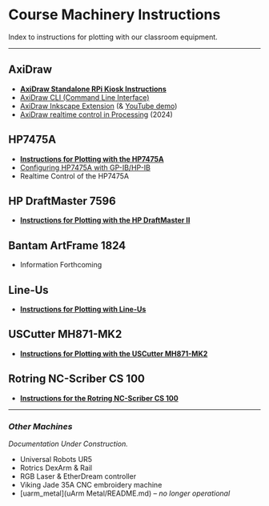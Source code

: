 # Course Machinery Instructions

Index to instructions for plotting with our classroom equipment. 

---

## AxiDraw

* [**AxiDraw Standalone RPi Kiosk Instructions**](../rpi_standalone/README.md)
* [AxiDraw CLI (Command Line Interface)](https://axidraw.com/doc/cli_api/#introduction)
* [AxiDraw Inkscape Extension](https://wiki.evilmadscientist.com/Axidraw_Software_Installation) (& [YouTube demo](https://www.youtube.com/watch?v=r5mhw8-nrg0))
* [AxiDraw realtime control in Processing](axidraw/realtime_processing/simple_mouse_axidraw_2024) (2024)

## HP7475A

* [**Instructions for Plotting with the HP7475A**](hp7475a/README.md)
* [Configuring HP7475A with GP-IB/HP-IB](hp7475a/manuals/GPIB/README.md)
* Realtime Control of the HP7475A

## HP DraftMaster 7596

* [**Instructions for Plotting with the HP DraftMaster II**](hp_draftmaster/README.md)

## Bantam ArtFrame 1824

* Information Forthcoming

## Line-Us

* [**Instructions for Plotting with Line-Us**](line-us/README.md)

## USCutter MH871-MK2

* [**Instructions for Plotting with the USCutter MH871-MK2**](uscutter-mh871-mk2/README.md)

## Rotring NC-Scriber CS 100

* [**Instructions for the Rotring NC-Scriber CS 100**](rotring-nc-scriber-cs100/README.md)


---

### *Other Machines*

*Documentation Under Construction.*

* Universal Robots UR5
* Rotrics DexArm & Rail
* RGB Laser & EtherDream controller
* Viking Jade 35A CNC embroidery machine
* [uarm_metal](uArm Metal/README.md) – *no longer operational*

